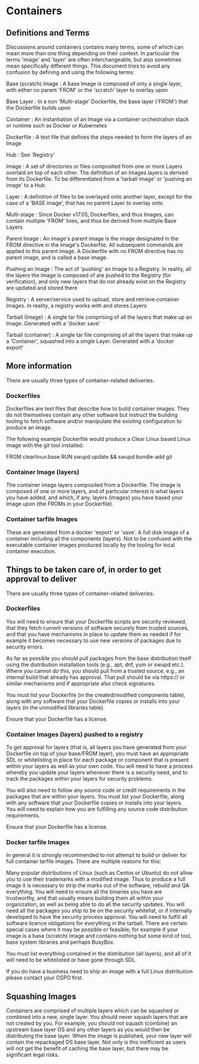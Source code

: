 # Containers

## Definitions and Terms

Discussions around containers contains many terms, some of which can mean more than one thing depending on their context. In particular the terms 'image' and 'layer' are often interchangeable, but also sometimes mean specifically different things. This document tries to avoid any confusion by defining and using the following terms:

Base (scratch) Image
: A base Image is composed of only a single layer, with either no parent 'FROM' or the 'scratch' layer to overlay upon

Base Layer
: In a non 'Multi-stage' Dockerfile, the base layer ('FROM') that the Dockerfile builds upon

Container
: An instantiation of an Image via a container orchestration stack or runtime such as Docker or Kubernetes

Dockerfile
: A text file that defines the steps needed to form the layers of an Image

Hub
: See 'Registry'

Image
: A set of directories or files composited from one or more Layers overlaid on top of each other. The definition of an Images layers is derived from its Dockerfile. To be differentiated from a 'tarball image' or 'pushing an image' to a Hub

Layer
: A definition of files to be overlayed onto another layer, except for the case of a 'BASE image', that has no parent Layer to overlay onto

Multi-stage
: Since Docker v17.05, Dockerfiles, and thus Images, can contain multiple 'FROM' lines, and thus be derived from multiple Base Layers

Parent Image
: An image's parent image is the image designated in the FROM directive in the image's Dockerfile. All subsequent commands are applied to this parent image. A Dockerfile with no FROM directive has no parent image, and is called a base image.

Pushing an Image
: The act of 'pushing' an Image to a Registry. In reality, all the layers the Image is composed of are pushed to the Registry (for verification), and only new layers that do not already exist on the Registry are updated and stored there

Registry
: A server/service used to upload, store and retrieve container Images. In reality, a registry works with and stores Layers

Tarball (Image)
: A single tar file comprising of all the layers that make up an Image. Generated with a 'docker save'

Tarball (container)
: A single tar file comprising of all the layers that make up a 'Container', squashed into a single Layer. Generated with a 'docker export'

## More information

There are usually three types of container-related deliveries.

### Dockerfiles

Dockerfiles are text files that describe how to build container images. They do not themselves contain any other software but instruct the building tooling to fetch software and/or manipulate the existing configuration to produce an image.

The following example Dockerfile would produce a Clear Linux based Linux image with the git tool installed:

FROM clearlinux:base
RUN swupd update && swupd bundle-add git

### Container Image (layers)

The container image layers composited from a Dockerfile. The image is composed of one or more layers, and of particular interest is what layers you have added, and which, if any, layers (images) you have based your Image upon (the FROMs in your Dockerfile).

### Container tarfile Images

These are generated from a docker 'export' or 'save'. A full disk image of a container including all the components (layers).  Not to be confused with the executable container images produced locally by the tooling for local container execution.


## Things to be taken care of, in order to get approval to deliver

There are usually three types of container-related deliveries.

### Dockerfiles

You will need to ensure that your Dockerfile scripts are security reviewed, that they fetch current versions of software securely from trusted sources, and that you have mechanisms in place to update them as needed if for example it becomes necessary to use new versions of packages due to security errors.

As far as possible you should pull packages from the base distribution itself using the distribution installation tools (e.g., apt, dnf, yum or swupd etc.). Where you cannot do this, you should pull from a trusted source, e.g., an internal build that already has approval. That pull should be via https:// or similar mechanisms and if appropriate also check signatures.

You must list your Dockerfile (in the created/modified components table), along with any software that your Dockerfile copies or installs into your layers (in the unmodified libraries table).

Ensure that your Dockerfile has a license.

### Container Images (layers) pushed to a registry

To get approval for layers (that is, all layers you have generated from your Dockerfile on top of your base/FROM layer), you must have an appropriate SDL or whitelisting in place for each package or component that is present within your layers as well as your own code. You will need to have a process whereby you update your layers whenever there is a security need, and to track the packages within your layers for security problems.

You will also need to follow any source code or credit requirements in the packages that are within your layers. You must list your Dockerfile, along with any software that your Dockerfile copies or installs into your layers. You will need to explain how you are fulfilling any source code distribution requirements. 

Ensure that your Dockerfile has a license.

### Docker tarfile Images

In general it is strongly recommended to not attempt to build or deliver for full container tarfile images. There are multiple reasons for this:

Many popular distributions of Linux (such as Centos or Ubuntu) do not allow you to use their trademarks with a modified image. Thus to produce a full image it is necessary to strip the marks out of the software, rebuild and QA everything.
You will need to ensure all the binaries you have are trustworthy, and that usually means building them all within your organization, as well as being able to do all the security updates.
You will need all the packages you ship to be on the security whitelist, or if internally developed to have the security process approval.
You will need to fulfill all software licence obligations for everything in the tarball.
There are certain special cases where it may be possible or feasible; for example if your image is a base (scratch) image and contains nothing but some kind of tool, base system libraries and perhaps BusyBox.

You must list everything contained in the distribution (all layers), and all of it will need to be whitelisted or have gone through SDL. 

If you do have a business need to ship an image with a full Linux distribution please contact your OSPO first.


## Squashing Images

Containers are comprised of multiple layers which can be squashed or combined into a new, single layer. You should never squash layers that are not created by you. For example, you should not squash (combine) an upstream base layer OS and any other layers as you would then be distributing the base layer. When the image is published, your new layer will contain the repackaged OS base layer. Not only is this inefficient as users will not get the benefit of caching the base layer, but there may be significant legal risks.

